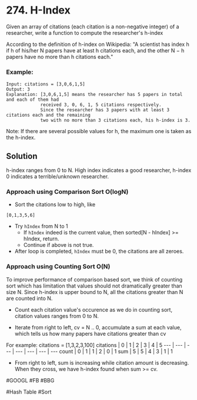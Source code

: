 # 274. H-Index

Given an array of citations (each citation is a non-negative integer) of a researcher, write a function to compute the researcher's h-index

According to the definition of h-index on Wikipedia: "A scientist has index h if h of his/her N papers have at least h citations each, and the other N − h papers have no more than h citations each."

### Example:
```
Input: citations = [3,0,6,1,5]
Output: 3 
Explanation: [3,0,6,1,5] means the researcher has 5 papers in total and each of them had 
             received 3, 0, 6, 1, 5 citations respectively. 
             Since the researcher has 3 papers with at least 3 citations each and the remaining 
             two with no more than 3 citations each, his h-index is 3.
```
Note: If there are several possible values for h, the maximum one is taken as the h-index.

## Solution
h-index ranges from 0 to N. High index indicates a good researcher, h-index 0 indicates a terrible/unknown researcher.

### Approach using Comparison Sort O(logN)
- Sort the citations low to high, like 
```
[0,1,3,5,6]
```
- Try `hIndex` from N to 1
  - If `hIndex` indeed is the current value, then sorted[N - hIndex] >= hIndex, return.
  - Continue if above is not true.
- After loop is completed, `hIndex` must be 0, the citations are all zeroes.

### Approach using Counting Sort O(N)
To improve performance of comparison based sort, we think of counting sort which has limitation that values should not dramatically greater than size N. Since h-index is upper bound to N, all the citations greater than N are counted into N.
- Count each citation value's occurence as we do in counting sort, citation values ranges from 0 to N.

- Iterate from right to left, cv = N .. 0, accumulate a sum at each value, which tells us how many papers have citations greater than cv

For example: citations = [1,3,2,3,100]
citations | 0 | 1 | 2 | 3 | 4 | 5
--- | --- | --- | --- | --- | --- | ---
count | 0 | 1 | 1 | 2 | 0 | 1
sum | 5 | 5 | 4 | 3 | 1 | 1

- From right to left, sum is increasing while citation amount is decreasing. When they cross, we have h-index found when sum >= cv.

#GOOGL #FB #BBG

#Hash Table #Sort